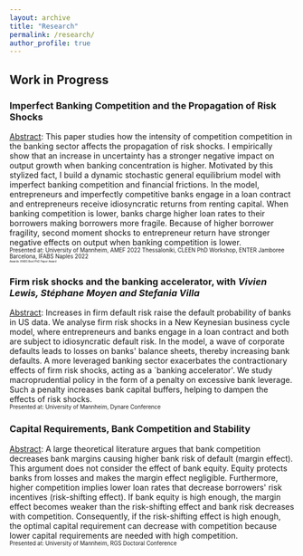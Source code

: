 ```yaml
---
layout: archive
title: "Research"
permalink: /research/
author_profile: true
---
```


## Work in Progress

### Imperfect Banking Competition and the Propagation of Risk Shocks
<ins>Abstract</ins>:       This paper studies how the intensity of competition competition in the banking sector affects the propagation of risk shocks. I empirically show that an increase in uncertainty has a stronger negative impact on output growth when banking concentration is higher. Motivated by this stylized fact, I build a dynamic stochastic general equilibrium model with imperfect banking competition and financial frictions. In the model, entrepreneurs and imperfectly competitive banks engage in a loan contract and entrepreneurs receive idiosyncratic returns from renting capital. When banking competition is lower, banks charge higher loan rates to their borrowers making borrowers more fragile. Because of higher borrower fragility, second moment shocks to entrepreneur return have stronger negative effects on output when banking competition is lower.
<br/>
<sup><sub> Presented at: University of Mannheim, AMEF 2022 Thessaloniki, CLEEN PhD Workshop, ENTER Jamboree Barcelona, IFABS Naples 2022 <sup><sub>
<br/>
<sup><sub> Awards: IFABS Best PhD Paper Award <sup><sub>

### Firm risk shocks and the banking accelerator, with _Vivien Lewis, Stéphane Moyen and Stefania Villa_
<ins>Abstract</ins>:   Increases in firm default risk raise the default probability of banks in US data. We analyse firm risk shocks in a New Keynesian business cycle model, where entrepreneurs and banks engage in a loan contract and both are subject to idiosyncratic default risk. In the model, a wave of corporate defaults leads to losses on banks' balance sheets, thereby increasing bank defaults. A more leveraged banking sector exacerbates the contractionary effects of firm risk shocks, acting as a `banking accelerator'. We study macroprudential policy in the form of a penalty on excessive bank leverage. Such a penalty increases bank capital buffers, helping to dampen the effects of risk shocks.
<br/>
<sup><sub>Presented at: University of Mannheim, Dynare Conference <sup><sub>

### Capital Requirements, Bank Competition and Stability
<ins>Abstract</ins>:   A large theoretical literature argues that bank competition decreases bank margins causing higher bank risk of default (margin effect). This argument does not consider the effect of bank equity. Equity protects banks from losses and makes the margin effect negligible. Furthermore, higher competition implies lower loan rates that decrease borrowers' risk incentives (risk-shifting effect). If bank equity is high enough, the margin effect becomes weaker than the risk-shifting effect and bank risk decreases with competition. Consequently, if the risk-shifting effect is high enough, the optimal capital requirement can decrease with competition because lower capital requirements are needed with high competition.
<br/>
<sup><sub> Presented at: University of Mannheim, RGS Doctoral Conference <sup><sub>